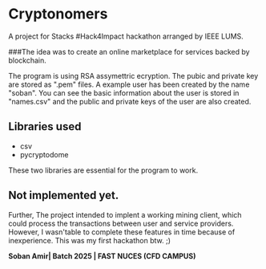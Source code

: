 # Cryptonomers
A project for Stacks #Hack4Impact hackathon arranged by IEEE LUMS.

###The idea was to create an online marketplace for services backed by blockchain.

The program is using RSA assymettric ecryption. The pubic and private key are stored as ".pem" files. A example user has been created by the name "soban". You can see the basic information about the user is stored in "names.csv" and the public and private keys of the user are also created.

## Libraries used

 - csv
 - pycryptodome

These two libraries are essential for the program to work.

## Not implemented  yet.

Further, The project intended to implent a working mining client, which could process the transactions between user and service providers. However, I wasn'table to complete these features in time because of inexperience. This was my first hackathon btw. ;)


**Soban Amir| Batch 2025 | FAST NUCES (CFD CAMPUS)**
